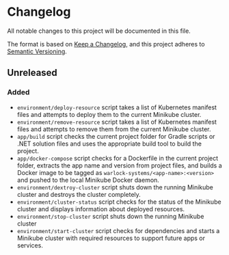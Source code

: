 # Changelog

All notable changes to this project will be documented in this file.

The format is based on [Keep a Changelog](https://keepachangelog.com/en/1.0.0/),
and this project adheres to
[Semantic Versioning](https://semver.org/spec/v2.0.0.html).

## Unreleased

### Added

- `environment/deploy-resource` script takes a list of Kubernetes manifest
  files and attempts to deploy them to the current Minikube cluster.
- `environment/remove-resource` script takes a list of Kubernetes manifest
  files and attempts to remove them from the current Minikube cluster.
- `app/build` script checks the current project folder for Gradle scripts or
  .NET solution files and uses the appropriate build tool to build the project.
- `app/docker-compose` script checks for a Dockerfile in the current project
  folder, extracts the app name and version from project files, and builds a
  Docker image to be tagged as `warlock-systems/<app-name>:<version>` and pushed
  to the local Minikube Docker daemon.
- `environment/dextroy-cluster` script shuts down the running Minikube cluster
  and destroys the cluster completely.
- `environment/cluster-status` script checks for the status of the Minikube
  cluster and displays information about deployed resources.
- `environment/stop-cluster` script shuts down the running Minikube cluster
- `environment/start-cluster` script checks for dependencies and starts a
  Minikube cluster with required resources to support future apps or services.
